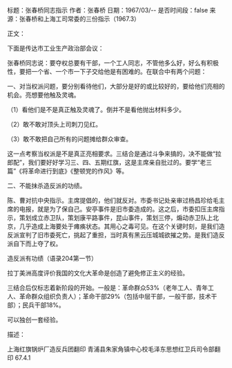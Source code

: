 标题：张春桥同志指示
作者：张春桥
日期：1967/03/--
是否时间段：false
来源：张春桥和上海工司常委的三份指示（1967.3）

正文：

下面是传达市工业生产政治部会议：

张春桥同志说：要夺权总要有干部，一个工人同志，不管他多么好，好么有积极性，要把一个省、一个市一下子交给他是有困难的。在联合中有两个问题：

一、对当权派问题，要分别看待他们，大部分是好的或比较好的，要给他们亮相的机会。亮想要他触及灵魂。

（1）看他们是不是真正触及灵魂了。倒并不是看他抛出材料多少。

（2）敢不敢对顶头上司刺刀见红。

（3）敢不敢把自己所有的问题摊给群众审查。

这一点考察当权派是不是真正亮相要求。三结合是通过斗争来搞的，决不能做“拉郎配”，我们要好好学习三、四、五期红旗，这是主席亲自批过的。要学“老三篇”《将革命进行到底》《整顿党的作风》等。

二、不能抹杀造反派的功绩。

陈、曹对抗中央指示。主席提倡的，他们就反对。市委书记处亲审过杨昌珍给毛主席的电报，就是为了保自己。安亭事件是旧市委造成的。这之后，市委扣压主席指示，策划成立赤卫队，策划康平路事件，昆山事件，策划三停，煽动赤卫队上北京，几乎造成上海要处于瘫痪状态。其用心之毒可见。在这个关键时刻，是我们造反派宣判了旧市委死亡，挑起了重担，当时真有黑云压城城欲摧之势。是我们造反派自下而上夺了权。

造反派有功绩（语录204第一节）

拉丁美洲高度评价我国的文化大革命是创造了避免修正主义的经验。

三结合后仅标志着新阶段的开始。一般是：革命群众53%（老年工人、青年工人、革命群众组织负责人）；革命干部29%（包括中层干部，一般干部，技术干部）；民兵干部18%。

可以独创一套经验。

描述：

上海红旗锅炉厂造反兵团翻印
青浦县朱家角镇中心校毛泽东思想红卫兵司令部翻印
67.4.1

